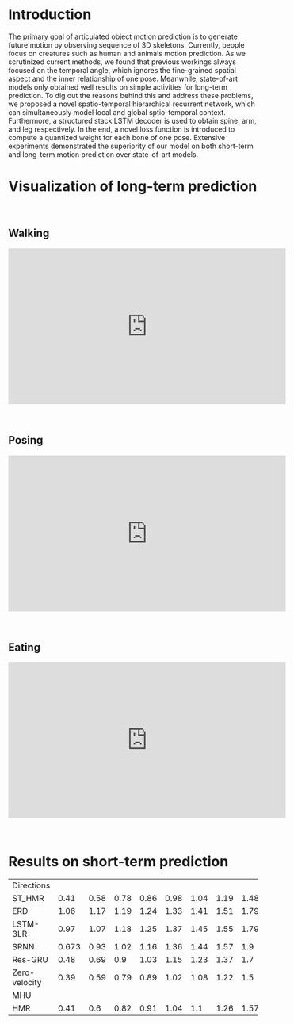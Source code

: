 # Introduction
The primary goal of articulated object motion prediction is to generate future motion by observing sequence of 3D skeletons. Currently, people focus on creatures such as human and animals motion prediction. As we scrutinized current methods, we found that previous workings always focused on the temporal angle, which ignores the fine-grained spatial aspect and the inner relationship of one pose. Meanwhile, state-of-art models only obtained well results on simple activities for long-term prediction. To dig out the reasons behind this and address these problems, we proposed a novel spatio-temporal hierarchical recurrent network, which can simultaneously model local and global sptio-temporal context. Furthermore, a structured stack LSTM decoder is used to obtain spine, arm, and leg respectively. In the end, a novel loss function is introduced to compute a quantized weight for each bone of one pose. Extensive experiments demonstrated the superiority of our model on both short-term and long-term motion prediction over state-of-art models.

# Visualization of long-term prediction

&nbsp;&nbsp;

## Walking


<center><iframe width="560" height="315" src="https://www.youtube.com/embed/4Z1IWTl-_7w" frameborder="0" allow="accelerometer; autoplay; encrypted-media; gyroscope; picture-in-picture" allowfullscreen></iframe></center>

&nbsp;

## Posing


<center><iframe width="560" height="315" src="https://www.youtube.com/embed/UptXczFf6Ro" frameborder="0" allow="accelerometer; autoplay; encrypted-media; gyroscope; picture-in-picture" allowfullscreen></iframe></center>

&nbsp;

## Eating


<center><iframe width="560" height="315" src="https://www.youtube.com/embed/Scur-WShQ5Y" frameborder="0" allow="accelerometer; autoplay; encrypted-media; gyroscope; picture-in-picture" allowfullscreen></iframe></center>

&nbsp;

# Results on short-term prediction

<table>
   <tr>
      <td>Directions</td>
      <td></td>
      <td></td>
      <td></td>
      <td></td>
      <td></td>
      <td></td>
      <td></td>
      <td></td>
   </tr>
   <tr>
      <td>ST_HMR</td>
      <td>0.41</td>
      <td>0.58</td>
      <td>0.78</td>
      <td>0.86</td>
      <td>0.98</td>
      <td>1.04</td>
      <td>1.19</td>
      <td>1.48</td>
   </tr>
   <tr>
      <td>ERD</td>
      <td>1.06</td>
      <td>1.17</td>
      <td>1.19</td>
      <td>1.24</td>
      <td>1.33</td>
      <td>1.41</td>
      <td>1.51</td>
      <td>1.79</td>
   </tr>
   <tr>
      <td>LSTM-3LR</td>
      <td>0.97</td>
      <td>1.07</td>
      <td>1.18</td>
      <td>1.25</td>
      <td>1.37</td>
      <td>1.45</td>
      <td>1.55</td>
      <td>1.79</td>
   </tr>
   <tr>
      <td>SRNN</td>
      <td>0.673</td>
      <td>0.93</td>
      <td>1.02</td>
      <td>1.16</td>
      <td>1.36</td>
      <td>1.44</td>
      <td>1.57</td>
      <td>1.9</td>
   </tr>
   <tr>
      <td>Res-GRU</td>
      <td>0.48</td>
      <td>0.69</td>
      <td>0.9</td>
      <td>1.03</td>
      <td>1.15</td>
      <td>1.23</td>
      <td>1.37</td>
      <td>1.7</td>
   </tr>
   <tr>
      <td>Zero-velocity</td>
      <td>0.39</td>
      <td>0.59</td>
      <td>0.79</td>
      <td>0.89</td>
      <td>1.02</td>
      <td>1.08</td>
      <td>1.22</td>
      <td>1.5</td>
   </tr>
   <tr>
      <td>MHU</td>
      <td></td>
      <td></td>
      <td></td>
      <td></td>
      <td></td>
      <td></td>
      <td></td>
      <td></td>
   </tr>
   <tr>
      <td>HMR</td>
      <td>0.41</td>
      <td>0.6</td>
      <td>0.82</td>
      <td>0.91</td>
      <td>1.04</td>
      <td>1.1</td>
      <td>1.26</td>
      <td>1.57</td>
   </tr>
</table>